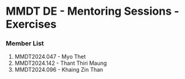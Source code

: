 # MMDT DE - Mentoring Sessions - Exercises 

### Member List 

1. MMDT2024.047 - Myo Thet
2. MMDT2024.142 - Thant Thiri Maung
3. MMDT2024.096 - Khaing Zin Than
